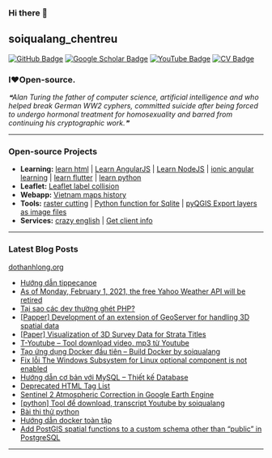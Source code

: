 ### Hi there 👋

## soiqualang_chentreu

[![GitHub Badge](https://img.shields.io/github/followers/soiqualang?style=social)](https://github.com/soiqualang?tab=followers)
[![Google Scholar Badge](https://img.shields.io/badge/Google-Scholar-lightgrey)](https://scholar.google.com/citations?user=M2rJ9t8AAAAJ&hl=en)
[![YouTube Badge](https://img.shields.io/badge/My-YouTube-red)](https://www.youtube.com/channel/UCVMwejzVTfpYQ9qFxOLF2lQ)
[![CV Badge](https://img.shields.io/badge/My-CV-critical)](http://girs.vn/vi/thong-tin-thanh-vien/23/thanh-long-do.html)

### I❤Open-source.

<!-- - 🔭 I’m currently working on ...
- 🌱 I’m currently learning ...
- 👯 I’m looking to collaborate on ...
- 🤔 I’m looking for help with ...
- 💬 Ask me about ...
- 📫 How to reach me: ...
- 😄 Pronouns: ...
- ⚡ Fun fact: ... -->

<!--STARTS_HERE_QUOTE_README-->
<i>❝Alan Turing the father of computer science, artificial intelligence and who helped break German WW2 cyphers, committed suicide after being forced to undergo hormonal treatment for homosexuality and barred from continuing his cryptographic work.❞</i>
<!--ENDS_HERE_QUOTE_README-->

---

### Open-source Projects

- **Learning:** 
[learn html](https://github.com/soiqualang/learn_html) | 
[Learn AngularJS](https://github.com/soiqualang/Learn_AngularJS) | 
[Learn NodeJS](https://github.com/soiqualang/hoc_nodejs) | 
[ionic angular learning](https://github.com/soiqualang/ionic_angular_learning) | 
[learn flutter](https://github.com/soiqualang/learn_flutter) | 
[learn python](https://github.com/soiqualang/colab)
- **Leaflet:** 
[Leaflet label collision](https://github.com/soiqualang/label_collision_leaflet_v2)
- **Webapp:** 
[Vietnam maps history](https://github.com/soiqualang/Vietnam_map_history)
- **Tools:** 
[raster cutting](https://github.com/soiqualang/raster_cutting) | 
[Python function for Sqlite](https://github.com/soiqualang/Py4Sqlite3) | 
[pyQGIS Export layers as image files](https://github.com/soiqualang/test_pyQGIS)
- **Services:** 
[crazy english](https://github.com/soiqualang/crazy_english) | 
[Get client info](https://github.com/soiqualang/api4client_info)


<!--
- **Linux:** [manjaro-linux](https://github.com/giswqs/manjaro-linux)
- **R packages:** [whiteboxR](https://github.com/giswqs/whiteboxR)
- **Python packages:** [geemap](https://github.com/giswqs/geemap) | [lidar](https://github.com/giswqs/lidar) | [whitebox-python](https://github.com/giswqs/whitebox) | [geospatial](https://github.com/giswqs/geospatial)
- **ArcGIS Toolboxes:** [WhiteboxTools-ArcGIS](https://github.com/giswqs/WhiteboxTools-ArcGIS) | [Depression Analysis Toolbox](https://github.com/giswqs/Depression-Analysis-Toolbox) | [Wetland Hydrology Analyst](https://github.com/giswqs/Wetland-Hydrology-Analyst-Toolbox)
- **Google Earth Engine:** [Awesome-GEE](https://github.com/giswqs/Awesome-GEE) | [earthengine-py-notebooks](https://github.com/giswqs/earthengine-py-notebooks) | [qgis-earthengine-examples](https://github.com/giswqs/qgis-earthengine-examples) | [earthengine-apps](https://github.com/giswqs/earthengine-apps)
-->

---
### Latest Blog Posts

[dothanhlong.org](https://dothanhlong.org/soiqualang_chentreu/)

<!-- BLOG-POST-LIST:START -->
- [Hướng dẫn tippecanoe](https://dothanhlong.org/huong-dan-tippecanoe/)
- [As of Monday, February 1, 2021, the free Yahoo Weather API will be retired](https://dothanhlong.org/as-of-monday-february-1-2021-the-free-yahoo-weather-api-will-be-retired/)
- [Tại sao các dev thường ghét PHP?](https://dothanhlong.org/tai-sao-cac-dev-thuong-ghet-php/)
- [[Papper] Development of an extension of GeoServer for handling 3D spatial data](https://dothanhlong.org/papper-development-of-an-extension-of-geoserver-for-handling-3d-spatial-data/)
- [[Paper] Visualization of 3D Survey Data for Strata Titles](https://dothanhlong.org/paper-visualization-of-3d-survey-data-for-strata-titles/)
- [T-Youtube – Tool download video, mp3 từ Youtube](https://dothanhlong.org/t-youtube-tool-download-video-mp3-tu-youtube/)
- [Tạo ứng dụng Docker đầu tiên – Build Docker by soiqualang](https://dothanhlong.org/tao-ung-dung-docker-dau-tien-build-docker-by-soiqualang/)
- [Fix lỗi The Windows Subsystem for Linux optional component is not enabled](https://dothanhlong.org/fix-loi-the-windows-subsystem-for-linux-optional-component-is-not-enabled/)
- [Hướng dẫn cơ bản với MySQL – Thiết kế Database](https://dothanhlong.org/huong-dan-co-ban-voi-mysql-thiet-ke-database/)
- [Deprecated HTML Tag List](https://dothanhlong.org/deprecated-html-tag-list/)
- [Sentinel 2 Atmospheric Correction in Google Earth Engine](https://dothanhlong.org/sentinel-2-atmospheric-correction-in-google-earth-engine/)
- [[python] Tool để download, transcript Youtube by soiqualang](https://dothanhlong.org/python-tool-de-download-transcript-youtube-by-soiqualang/)
- [Bài thi thử python](https://dothanhlong.org/bai-thi-thu-python/)
- [Hướng dẫn docker toàn tập](https://dothanhlong.org/huong-dan-docker-toan-tap/)
- [Add PostGIS spatial functions to a custom schema other than “public” in PostgreSQL](https://dothanhlong.org/add-postgis-spatial-functions-to-a-custom-schema-other-than-public-in-postgresql/)
<!-- BLOG-POST-LIST:END -->

---


<!-- ![Anurag's github stats](https://github-readme-stats.vercel.app/api?username=soiqualang&show_icons=true&count_private=true) -->
<!-- [![Top Langs](https://github-readme-stats.vercel.app/api/top-langs/?username=soiqualang&langs_count=8&layout=compact)](https://github.com/soiqualang/Py4Sqlite3) -->
<!-- ![Top Langs](https://github-readme-stats.vercel.app/api/top-langs/?username=giswqs&hide_langs_below=10) -->




<!--
**soiqualang/soiqualang** is a ✨ _special_ ✨ repository because its `README.md` (this file) appears on your GitHub profile.

Here are some ideas to get you started:

- 🔭 I’m currently working on ...
- 🌱 I’m currently learning ...
- 👯 I’m looking to collaborate on ...
- 🤔 I’m looking for help with ...
- 💬 Ask me about ...
- 📫 How to reach me: ...
- 😄 Pronouns: ...
- ⚡ Fun fact: ...

https://fsymbols.com/heart/
-->

